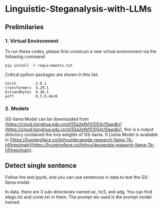 # Linguistic-Steganalysis-with-LLMs

## Prelimilaries

### 1. Virtual Environment
To run these codes, please first construct a new virtual environment via the following command:
```shell
pip install -r requirements.txt
```
Critical python packages are shown in this list:

```shell
torch         2.0.1
transformers  4.29.1
bitsandbytes  0.38.1
peft          0.3.0.dev0
```

### 2. Models
GS-llama Model can be downloaded from [https://cloud.tsinghua.edu.cn/d/55a2efbf51054cf0aedb/](https://cloud.tsinghua.edu.cn/d/55a2efbf51054cf0aedb/), this is a output directory contained the lora weights of GS-llama.
0
Llama Model is available in [https://huggingface.co/linhvu/decapoda-research-llama-7b-hf/tree/main](https://huggingface.co/linhvu/decapoda-research-llama-7b-hf/tree/main).

## Detect single sentence
Follow the test.ipynb, and you can use sentences in data to test the GS-llama model. 

In data, there are 3 sub-directories named ac, hc5, and adg. You can find stego.txt and cover.txt in them. The prompt we used is the prompt model trained.
